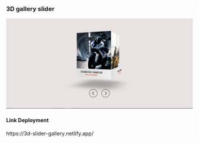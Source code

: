 <h3>3D gallery slider</h3>

![Preview 1](/preview1.jpg)

<h4>Link Deployment</h4>
https://3d-slider-gallery.netlify.app/